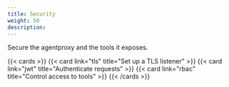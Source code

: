 ```yaml
---
title: Security
weight: 50
description: 
---
```


Secure the agentproxy and the tools it exposes. 

{{< cards >}}
  {{< card link="tls" title="Set up a TLS listener" >}}
  {{< card link="jwt" title="Authenticate requests" >}}
  {{< card link="rbac" title="Control access to tools" >}}
{{< /cards >}}